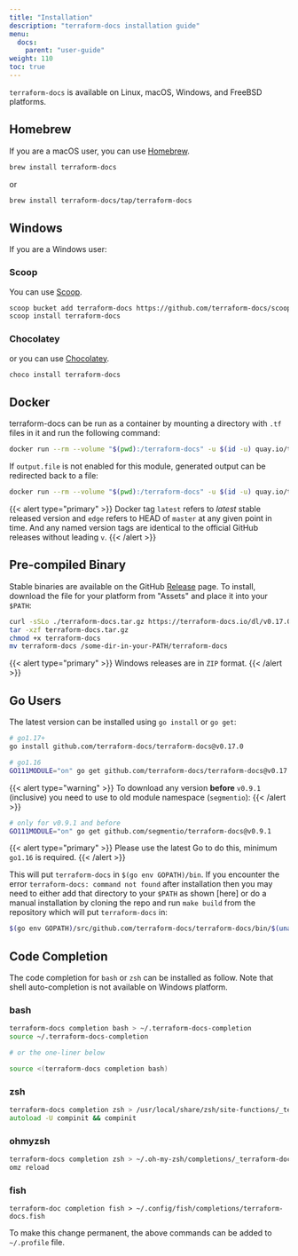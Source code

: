```yaml
---
title: "Installation"
description: "terraform-docs installation guide"
menu:
  docs:
    parent: "user-guide"
weight: 110
toc: true
---
```


`terraform-docs` is available on Linux, macOS, Windows, and FreeBSD platforms.

## Homebrew

If you are a macOS user, you can use [Homebrew].

```bash
brew install terraform-docs
```

or

```bash
brew install terraform-docs/tap/terraform-docs
```

## Windows

If you are a Windows user:

### Scoop

You can use [Scoop].

```bash
scoop bucket add terraform-docs https://github.com/terraform-docs/scoop-bucket
scoop install terraform-docs
```

### Chocolatey

or you can use [Chocolatey].

```bash
choco install terraform-docs
```

## Docker

terraform-docs can be run as a container by mounting a directory with `.tf`
files in it and run the following command:

```bash
docker run --rm --volume "$(pwd):/terraform-docs" -u $(id -u) quay.io/terraform-docs/terraform-docs:0.17.0 markdown /terraform-docs
```

If `output.file` is not enabled for this module, generated output can be redirected
back to a file:

```bash
docker run --rm --volume "$(pwd):/terraform-docs" -u $(id -u) quay.io/terraform-docs/terraform-docs:0.17.0 markdown /terraform-docs > doc.md
```

{{< alert type="primary" >}}
Docker tag `latest` refers to _latest_ stable released version and `edge` refers
to HEAD of `master` at any given point in time. And any named version tags are
identical to the official GitHub releases without leading `v`.
{{< /alert >}}

## Pre-compiled Binary

Stable binaries are available on the GitHub [Release] page. To install, download
the file for your platform from "Assets" and place it into your `$PATH`:

```bash
curl -sSLo ./terraform-docs.tar.gz https://terraform-docs.io/dl/v0.17.0/terraform-docs-v0.17.0-$(uname)-amd64.tar.gz
tar -xzf terraform-docs.tar.gz
chmod +x terraform-docs
mv terraform-docs /some-dir-in-your-PATH/terraform-docs
```

{{< alert type="primary" >}}
Windows releases are in `ZIP` format.
{{< /alert >}}

## Go Users

The latest version can be installed using `go install` or `go get`:

```bash
# go1.17+
go install github.com/terraform-docs/terraform-docs@v0.17.0
```

```bash
# go1.16
GO111MODULE="on" go get github.com/terraform-docs/terraform-docs@v0.17.0
```

{{< alert type="warning" >}}
To download any version **before** `v0.9.1` (inclusive) you need to use to
old module namespace (`segmentio`):
{{< /alert >}}

```bash
# only for v0.9.1 and before
GO111MODULE="on" go get github.com/segmentio/terraform-docs@v0.9.1
```

{{< alert type="primary" >}}
Please use the latest Go to do this, minimum `go1.16` is required.
{{< /alert >}}

This will put `terraform-docs` in `$(go env GOPATH)/bin`. If you encounter the error
`terraform-docs: command not found` after installation then you may need to either add
that directory to your `$PATH` as shown [here] or do a manual installation by cloning
the repo and run `make build` from the repository which will put `terraform-docs` in:

```bash
$(go env GOPATH)/src/github.com/terraform-docs/terraform-docs/bin/$(uname | tr '[:upper:]' '[:lower:]')-amd64/terraform-docs
```

## Code Completion

The code completion for `bash` or `zsh` can be installed as follow. Note that shell
auto-completion is not available on Windows platform.

### bash

```bash
terraform-docs completion bash > ~/.terraform-docs-completion
source ~/.terraform-docs-completion

# or the one-liner below

source <(terraform-docs completion bash)
```

### zsh

```zsh
terraform-docs completion zsh > /usr/local/share/zsh/site-functions/_terraform-docs
autoload -U compinit && compinit
```

### ohmyzsh

```zsh
terraform-docs completion zsh > ~/.oh-my-zsh/completions/_terraform-docs
omz reload
```

### fish

```fish
terraform-doc completion fish > ~/.config/fish/completions/terraform-docs.fish
```

To make this change permanent, the above commands can be added to `~/.profile` file.

[Chocolatey]: https://www.chocolatey.org
[Homebrew]: https://brew.sh
[Release]: https://github.com/terraform-docs/terraform-docs/releases
[Scoop]: https://scoop.sh/
